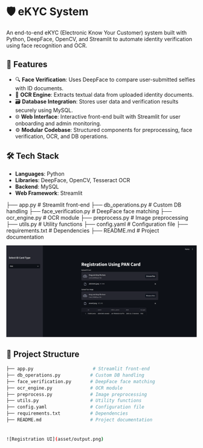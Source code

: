 # 🛡️ eKYC System

An end-to-end eKYC (Electronic Know Your Customer) system built with Python, DeepFace, OpenCV, and Streamlit to automate identity verification using face recognition and OCR.

## 🚀 Features

- 🔍 **Face Verification**: Uses DeepFace to compare user-submitted selfies with ID documents.
- 📄 **OCR Engine**: Extracts textual data from uploaded identity documents.
- 🗃️ **Database Integration**: Stores user data and verification results securely using MySQL.
- 🌐 **Web Interface**: Interactive front-end built with Streamlit for user onboarding and admin monitoring.
- ⚙️ **Modular Codebase**: Structured components for preprocessing, face verification, OCR, and DB operations.

## 🛠️ Tech Stack

- **Languages**: Python
- **Libraries**: DeepFace, OpenCV, Tesseract OCR
- **Backend**: MySQL
- **Web Framework**: Streamlit

├── app.py                      # Streamlit front-end
├── db_operations.py           # Custom DB handling
├── face_verification.py       # DeepFace face matching
├── ocr_engine.py              # OCR module
├── preprocess.py              # Image preprocessing
├── utils.py                   # Utility functions
├── config.yaml                # Configuration file
├── requirements.txt           # Dependencies
├── README.md                  # Project documentation


<img src="asset/output.png" alt="Registration UI" width="800"/>



## 📁 Project Structure

```bash
├── app.py                      # Streamlit front-end
├── db_operations.py           # Custom DB handling
├── face_verification.py       # DeepFace face matching
├── ocr_engine.py              # OCR module
├── preprocess.py              # Image preprocessing
├── utils.py                   # Utility functions
├── config.yaml                # Configuration file
├── requirements.txt           # Dependencies
├── README.md                  # Project documentation


![Registration UI](asset/output.png)

